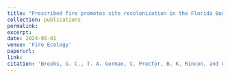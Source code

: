 ```yaml
---
title: "Prescribed fire promotes site recolonization in the Florida Bog Frog, <i>Lithobates okaloosae</i>"
collection: publications
permalink: 
excerpt:
date: 2024-05-01
venue: 'Fire Ecology'
paperurl:
link:
citation: 'Brooks, G. C., T. A. Gorman, C. Proctor, B. K. Rincon, and C.A. Haas. Prescribed fire promotes site recolonization in the Florida Bog Frog, <i>Lithobates okaloosae</i>. <i>in review</i>'
---
```


